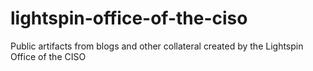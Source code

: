 # lightspin-office-of-the-ciso
Public artifacts from blogs and other collateral created by the Lightspin Office of the CISO
